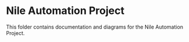 # Nile Automation Project
This folder contains documentation and diagrams for the Nile Automation Project.
